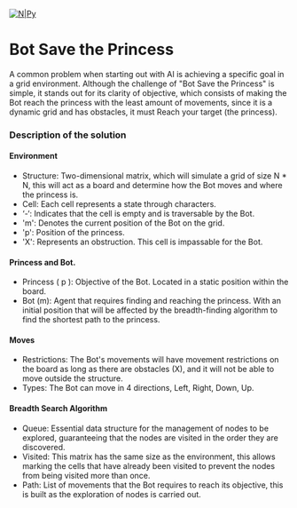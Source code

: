 
[![N|Py](https://macondolab.com/wp-content/uploads/2021/07/Python-logo-600x174.png)](https://macondolab.com/wp-content/uploads/2021/07/Python-logo-600x174.png)
# Bot Save the Princess



A common problem when starting out with AI is achieving a specific goal in a grid environment. Although the challenge of "Bot Save the Princess" is simple, it stands out for its clarity of objective, which consists of making the Bot reach the princess with the least amount of movements, since it is a dynamic grid and has obstacles, it must Reach your target (the princess).

### Description of the solution

#### Environment
- Structure: Two-dimensional matrix, which will simulate a grid of size N * N, this will act as a board and determine how the Bot moves and where the princess is.
- Cell: Each cell represents a state through characters.
- ‘-‘: Indicates that the cell is empty and is traversable by the Bot.
- 'm': Denotes the current position of the Bot on the grid.
- 'p': Position of the princess.
- 'X': Represents an obstruction. This cell is impassable for the Bot.
#### Princess and Bot.
- Princess ( p ): Objective of the Bot. Located in a static position within the board.
- Bot (m): Agent that requires finding and reaching the princess. With an initial position that will be affected by the breadth-finding algorithm to find the shortest path to the princess.

#### Moves
- Restrictions: The Bot's movements will have movement restrictions on the board as long as there are obstacles (X), and it will not be able to move outside the structure.
- Types: The Bot can move in 4 directions, Left, Right, Down, Up.
#### Breadth Search Algorithm
- Queue: Essential data structure for the management of nodes to be explored, guaranteeing that the nodes are visited in the order they are discovered.
- Visited: This matrix has the same size as the environment, this allows marking the cells that have already been visited to prevent the nodes from being visited more than once.
- Path: List of movements that the Bot requires to reach its objective, this is built as the exploration of nodes is carried out.
